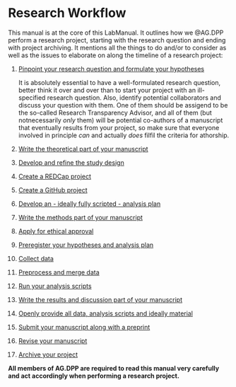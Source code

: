 # Research Workflow

This manual is at the core of this LabManual. It outlines how we @AG.DPP perform a research project, starting with the research question and ending with project archiving. It mentions all the things to do and/or to consider as well as the issues to elaborate on along the timeline of a research project:

1. [Pinpoint your research question and formulate your hypotheses](01_Research_question.md)
   
   It is absolutely essential to have a well-formulated research question, better think it over and over than to start your project with an ill-specified research question. Also, identify potential collaborators and discuss your question with them. One of them should be assigend to be the so-called Research Transparency Advisor, and all of them (but notnecessarily *only* them) will be potential co-authors of a manuscript that eventually results from your project, so make sure that everyone involved in principle *can* and actually *does* filfil the criteria for athorship.
   
2. [Write the theoretical part of your manuscript](02_Theoretical_part.md)
3. [Develop and refine the study design](03_Study_design.md)
4. [Create a REDCap project](04_REDCap_project.md)
5. [Create a GitHub project](05_GitHub_project.md)
6. [Develop an - ideally fully scripted - analysis plan](06_Analysis_plan.md)
7. [Write the methods part of your manuscript](07_Methods_part.md)
8. [Apply for ethical approval](08_Ethical_approval.md)
9.  [Preregister your hypotheses and analysis plan](09_Preregistration.md)
10. [Collect data](10_Data_collection.md)
11. [Preprocess and merge data](11_Preprocessing.md)
12. [Run your analysis scripts](12_Data_analysis.md)
13. [Write the results and discussion part of your manuscript](13_Results_and_discussion.md)
14. [Openly provide all data, analysis scripts and ideally material](14_Open_data_and_code.md)
15. [Submit your manuscript along with a preprint](15_Manuscript_submission.md)
16. [Revise your manuscript](16_Manuscript_revision.md)
17. [Archive your project](17_Project_archiving.md)

**All members of AG.DPP are required to read this manual very carefully and act accordingly when performing a research project.**